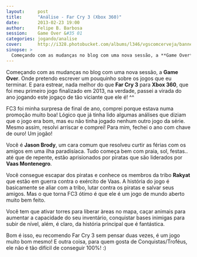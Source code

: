 ```yaml
---
layout:     post
title:      "Análise - Far Cry 3 (Xbox 360)"
date:       2013-02-23 19:00
author:     Felipe B. Barbosa
session:    Game Over &#35 01
categories: jogando/analise
cover:      http://i328.photobucket.com/albums/l346/vgscomcerveja/banner3_1_zpsplzx2idj.jpg
sinopse: >
  Começando com as mudanças no blog com uma nova sessão, a **Game Over**. Onde pretendo escrever um pouquinho sobre os jogos que eu terminar. E para estrear, nada melhor do que Far Cry 3 para Xbox 360, que foi meu primeiro jogo finalizado em 2013, na verdade, passei a virada do ano jogando este jogaço de tão viciante que ele é! ^^
---
```

Começando com as mudanças no blog com uma nova sessão, a **Game Over**. Onde pretendo escrever um pouquinho sobre os jogos que eu terminar. E para estrear, nada melhor do que **Far Cry 3** para **Xbox 360**, que foi meu primeiro jogo finalizado em 2013, na verdade, passei a virada do ano jogando este jogaço de tão viciante que ele é! ^^

FC3 foi minha surpresa de final de ano, comprei porque estava numa promoção muito boa! Lógico que já tinha lido algumas análises que diziam que o jogo era bom, mas eu não tinha jogado nenhum outro jogo da série. Mesmo assim, resolvi arriscar e comprei! Para mim, fechei o ano com chave de ouro! Um jogão!

Você é **Jason Brody**, um cara comum que resolveu curtir as férias com os amigos em uma ilha paradisíaca. Tudo começa bem com praia, sol, festas.. até que de repente, estão aprisionados por piratas que são liderados por **Vaas Montenegro**.

Você consegue escapar dos piratas e conhece os membros da tribo **Rakyat** que estão em guerra contra o exército de Vaas. A história do jogo é basicamente se aliar com a tribo, lutar contra os piratas e salvar seus amigos. Mas o que torna FC3 ótimo é que ele é um jogo de mundo aberto muito bem feito.

Você tem que ativar torres para liberar àreas no mapa, caçar animais para aumentar a capacidade do seu inventário, conquistar bases inimigas para subir de nível, além, é claro, da história principal que é fantástica.

Bom é isso, eu recomendo Far Cry 3 sem pensar duas vezes, é um jogo muito bom mesmo! E outra coisa, para quem gosta de Conquistas/Troféus, ele não é tão difícil de conseguir 100%! :) 
